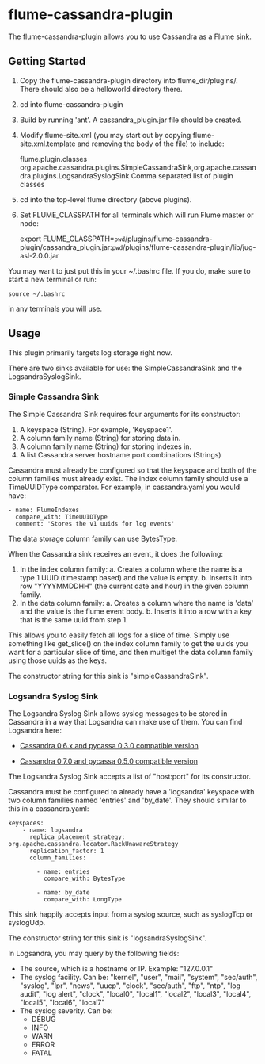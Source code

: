 flume-cassandra-plugin
======================

The flume-cassandra-plugin allows you to use Cassandra as a Flume sink.

Getting Started
---------------

1. Copy the flume-cassandra-plugin directory into flume_dir/plugins/.  There
should also be a helloworld directory there.

2. cd into flume-cassandra-plugin

3. Build by running 'ant'.  A cassandra_plugin.jar file should be created.

4. Modify flume-site.xml (you may start out by copying
flume-site.xml.template and removing the body of the file) to include:


    <configuration>
      <property>
        <name>flume.plugin.classes</name>
        <value>org.apache.cassandra.plugins.SimpleCassandraSink,org.apache.cassandra.plugins.LogsandraSyslogSink</value>
        <description>Comma separated list of plugin classes</description>
      </property>
    </configuration>

5. cd into the top-level flume directory (above plugins).

6. Set FLUME_CLASSPATH for all terminals which will run Flume master or node:

    export FLUME_CLASSPATH=`pwd`/plugins/flume-cassandra-plugin/cassandra_plugin.jar:`pwd`/plugins/flume-cassandra-plugin/lib/jug-asl-2.0.0.jar

You may want to just put this in your ~/.bashrc file.  If you do, make sure to start a new terminal or run:

    source ~/.bashrc

in any terminals you will use.


Usage
-----

This plugin primarily targets log storage right now.

There are two sinks available for use: the SimpleCassandraSink and
the LogsandraSyslogSink.

### Simple Cassandra Sink

The Simple Cassandra Sink requires four arguments for its constructor:

1. A keyspace (String).  For example, 'Keyspace1'.
2. A column family name (String) for storing data in.
3. A column family name (String) for storing indexes in.
4. A list Cassandra server hostname:port combinations (Strings)

Cassandra must already be configured so that the keyspace and both of the
column families must already exist.  The index column family should use
a TimeUUIDType comparator.  For example, in cassandra.yaml you would have:

    - name: FlumeIndexes
      compare_with: TimeUUIDType
      comment: 'Stores the v1 uuids for log events'

The data storage column family can use BytesType.

When the Cassandra sink receives an event, it does the following:

1. In the index column family:
    a. Creates a column where the name is a type 1 UUID (timestamp based) and the value is empty.
    b. Inserts it into row "YYYYMMDDHH" (the current date and hour) in the given column family.
2. In the data column family:
    a. Creates a column where the name is 'data' and the value is the flume event body.
    b. Inserts it into a row with a key that is the same uuid from step 1.

This allows you to easily fetch all logs for a slice of time. Simply use
something like get_slice() on the index column family to get the uuids you
want for a particular slice of time, and then multiget the data column
family using those uuids as the keys.

The constructor string for this sink is "simpleCassandraSink".

### Logsandra Syslog Sink

The Logsandra Syslog Sink allows syslog messages to be stored in Cassandra
in a way that Logsandra can make use of them.  You can find Logsandra
here:

* [Cassandra 0.6.x and pycassa 0.3.0 compatible version](http://github.com/jbohman/logsandra)

* [Cassandra 0.7.0 and pycassa 0.5.0 compatible version](http://github.com/thobbs/logsandra)

The Logsandra Syslog Sink accepts a list of "host:port" for its constructor.

Cassandra must be configured to already have a 'logsandra' keyspace with two
column families named 'entries' and 'by_date'.  They should similar to this
in a cassandra.yaml:

    keyspaces:
        - name: logsandra
          replica_placement_strategy: org.apache.cassandra.locator.RackUnawareStrategy
          replication_factor: 1
          column_families:

            - name: entries
              compare_with: BytesType

            - name: by_date
              compare_with: LongType

This sink happily accepts input from a syslog source, such as syslogTcp or syslogUdp.

The constructor string for this sink is "logsandraSyslogSink".

In Logsandra, you may query by the following fields:

 - The source, which is a hostname or IP.  Example: "127.0.0.1"
 - The syslog facility.  Can be:
      "kernel",
      "user",
      "mail",
      "system",
      "sec/auth", 
      "syslog",
      "lpr",
      "news",
      "uucp",
      "clock",
      "sec/auth",
      "ftp",
      "ntp",
      "log audit",
      "log alert",
      "clock",
      "local0", "local1", "local2", "local3",
      "local4", "local5", "local6", "local7"
 - The syslog severity.  Can be:
    - DEBUG
    - INFO
    - WARN
    - ERROR
    - FATAL 
